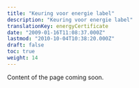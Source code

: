 ```yaml
---
title: "Keuring voor energie label"
description: "Keuring voor energie label"
translationKey: energyCertificate
date: "2009-01-16T11:08:37.000Z"
lastmod: "2010-10-04T10:38:20.000Z"
draft: false
toc: true
weight: 14
---
```


Content of the page coming soon.
